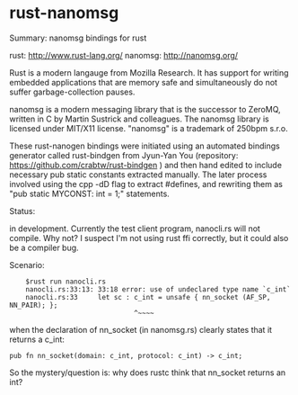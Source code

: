 rust-nanomsg
============

Summary: nanomsg bindings for rust

rust: http://www.rust-lang.org/
nanomsg: http://nanomsg.org/

Rust is a modern langauge from Mozilla Research. It has  support for 
 writing embedded applications that are memory safe and simultaneously
 do not suffer garbage-collection pauses.

nanomsg is a modern messaging library that is the 
 successor to ZeroMQ, written in C by Martin Sustrick and colleagues.
 The nanomsg library is licensed under MIT/X11 license. "nanomsg" 
 is a trademark of 250bpm s.r.o.

These rust-nanogen bindings were initiated using an automated bindings
 generator called rust-bindgen from Jyun-Yan You (repository:
 https://github.com/crabtw/rust-bindgen ) and then hand edited to
 include necessary pub static constants extracted manually. The
 later process involved using the cpp -dD flag to extract #defines,
 and rewriting them as "pub static MYCONST: int = 1;" statements.


Status:

  in development. Currently the test client program, nanocli.rs
  will not compile. Why not?  I suspect I'm not using rust ffi
  correctly, but it could also be a compiler bug.

  Scenario:
```
    $rust run nanocli.rs
    nanocli.rs:33:13: 33:18 error: use of undeclared type name `c_int`
    nanocli.rs:33     let sc : c_int = unsafe { nn_socket (AF_SP, NN_PAIR); };
                               ^~~~~
```

when the declaration of nn_socket (in nanomsg.rs) clearly states 
that it returns a c_int:

```
pub fn nn_socket(domain: c_int, protocol: c_int) -> c_int;
```
So the mystery/question is: why does rustc think that nn_socket returns an int?

